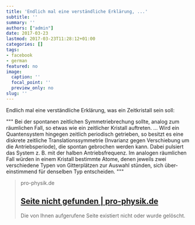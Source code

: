 ```yaml
---
title: 'Endlich mal eine verständliche Erklärung, ...'
subtitle: ''
summary: ''
authors: ["admin"]
date: 2017-03-23
lastmod: 2017-03-23T11:28:12+01:00
categories: []
tags:
- facebook
- german
featured: no
image:
  caption: ''
  focal_point: ''
  preview_only: no
slug: ''
---
```

Endlich mal eine verständliche Erklärung, was ein Zeitkristall sein soll:

"""
Bei der spontanen zeitlichen Symmetrie­brechung sollte, analog zum räumlichen Fall, so etwas wie ein zeitlicher Kristall auftreten.
...
Wird ein Quantensystem hingegen zeitlich periodisch getrieben, so besitzt es eine diskrete zeitliche Translations­symmetrie (Invarianz gegen Verschiebung um die Antriebs­periode), die spontan gebrochen werden kann. Dabei pulsiert das System z. B. mit der halben Antriebs­frequenz. Im analogen räumlichen Fall würden in einem Kristall bestimmte Atome, denen jeweils zwei verschiedene Typen von Gitter­plätzen zur Auswahl stünden, sich über­einstimmend für denselben Typ entscheiden.
"""﻿
> pro-physik.de
> ## [Seite nicht gefunden | pro-physik.de](http://www.pro-physik.de/details/news/10482759/Zeitlich_kristalline_Ordnung_beobachtet.html)
>
>Die von Ihnen aufgerufene Seite existiert nicht oder wurde gelöscht.



